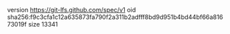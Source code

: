 version https://git-lfs.github.com/spec/v1
oid sha256:f9c3cfa1c12a635873fa790f2a311b2adfff8bd9d951b4bd44bf66a81673019f
size 13341
